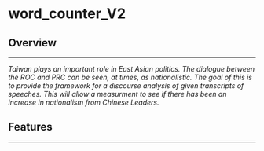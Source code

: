 # word_counter_V2
## Overview 
---

*Taiwan plays an important role in East Asian politics. The dialogue between the ROC and PRC can be seen, at times, as nationalistic. The goal of this is to provide the framework for a discourse analysis of given transcripts of speeches. This will allow a measurment to see if there has been an increase in nationalism from Chinese Leaders.*

## Features 
---


